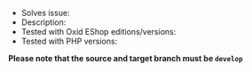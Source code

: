 - Solves issue: 
- Description: 
- Tested with Oxid EShop editions/versions: 
- Tested with PHP versions: 

**Please note that the source and target branch must be `develop`**
